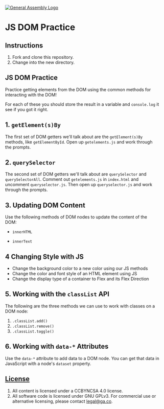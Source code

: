 [![General Assembly Logo](https://camo.githubusercontent.com/1a91b05b8f4d44b5bbfb83abac2b0996d8e26c92/687474703a2f2f692e696d6775722e636f6d2f6b6538555354712e706e67)](https://generalassemb.ly/education/web-development-immersive)

# JS DOM Practice

## Instructions

1. Fork and clone this repository.
1. Change into the new directory.

## JS DOM Practice

Practice getting elements from the DOM using the common methods for interacting
with the DOM!

For each of these you should store the result in a variable and `console.log` it
see if you got it right.

## 1. `getElement(s)By`

The first set of DOM getters we'll talk about are the `getElement(s)By` methods,
like `getElementById`. Open up `getelements.js` and work through the prompts.

## 2. `querySelector`

The second set of DOM getters we'll talk about are `querySelector` and
`querySelectorAll`. Comment out `getelements.js` in `index.html` and uncomment
`queryselector.js`. Then open up `queryselector.js` and work through the
prompts.

## 3. Updating DOM Content

Use the following methods of DOM nodes to update the content of the DOM:

* `innerHTML`

* `innerText`


## 4 Changing Style with JS
 
 - Change the background color to a new color using our JS methods
 - Change the color and font style of an HTML element using JS
 - Change the display type of a container to Flex and its Flex Direction

## 5. Working with the `classList` API

The following are the three methods we can use to work with classes on a DOM
node:

1. `.classList.add()`
1. `.classList.remove()`
1. `.classList.toggle()`

## 6. Working with `data-*` Attributes

Use the `data-*` attribute to add data to a DOM node. You can get that data in
JavaScript with a node's `dataset` property.

## [License](LICENSE)

1.  All content is licensed under a CC­BY­NC­SA 4.0 license.
1.  All software code is licensed under GNU GPLv3. For commercial use or
    alternative licensing, please contact legal@ga.co.
